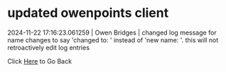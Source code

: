 # updated owenpoints client
2024-11-22 17:16:23.061259 \| Owen Bridges \| changed log message for name changes to say 'changed to: ' instead of 'new name: '. this will not retroactively edit log entries

 Click [Here](../) to Go Back